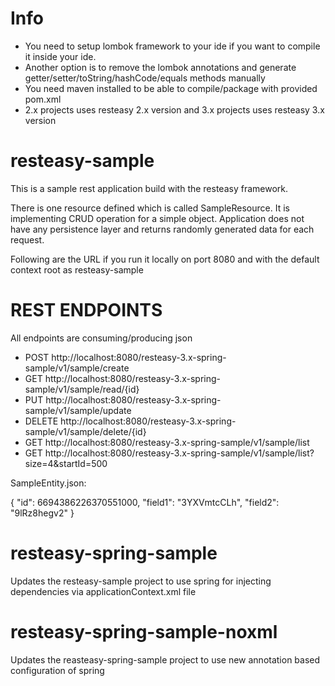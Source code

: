 Info
============
- You need to setup lombok framework to your ide if you want to compile it inside your ide.
- Another option is to remove the lombok annotations and generate getter/setter/toString/hashCode/equals methods manually
- You need maven installed to be able to compile/package with provided pom.xml
- 2.x projects uses resteasy 2.x version and 3.x projects uses resteasy 3.x version

resteasy-sample
===============

This is a sample rest application build with the resteasy framework.


There is one resource defined which is called SampleResource. It is implementing CRUD operation for a simple object. Application does not have any persistence layer and returns randomly generated data for each request.


Following are the URL if you run it locally on port 8080 and with the default context root as resteasy-sample


REST ENDPOINTS
===============

All endpoints are consuming/producing json 


- POST    http://localhost:8080/resteasy-3.x-spring-sample/v1/sample/create
- GET     http://localhost:8080/resteasy-3.x-spring-sample/v1/sample/read/{id}
- PUT     http://localhost:8080/resteasy-3.x-spring-sample/v1/sample/update
- DELETE  http://localhost:8080/resteasy-3.x-spring-sample/v1/sample/delete/{id}
- GET  http://localhost:8080/resteasy-3.x-spring-sample/v1/sample/list
- GET  http://localhost:8080/resteasy-3.x-spring-sample/v1/sample/list?size=4&startId=500


SampleEntity.json:

{
"id": 6694386226370551000,
"field1": "3YXVmtcCLh",
"field2": "9lRz8hegv2"
}


resteasy-spring-sample
======================

Updates the resteasy-sample project to use spring for injecting dependencies via applicationContext.xml file


resteasy-spring-sample-noxml
============================

Updates the reasteasy-spring-sample project to use new annotation based configuration of spring

